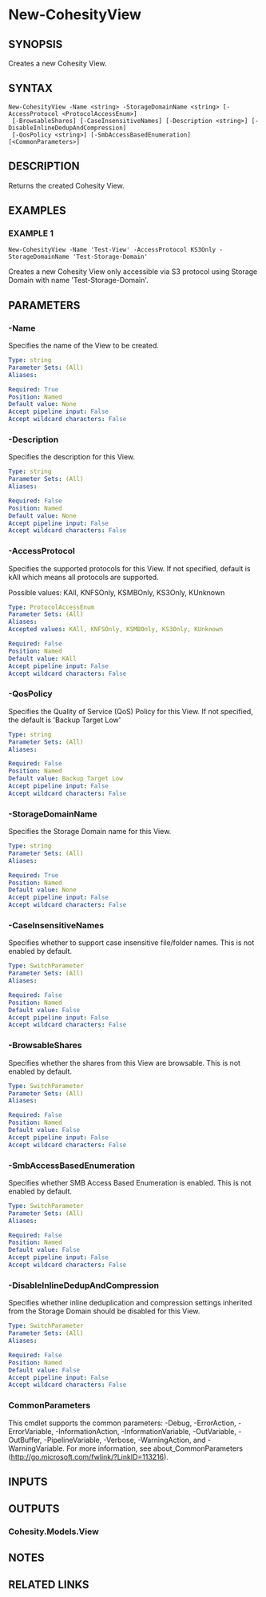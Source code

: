 # New-CohesityView

## SYNOPSIS
Creates a new Cohesity View.

## SYNTAX

```
New-CohesityView -Name <string> -StorageDomainName <string> [-AccessProtocol <ProtocolAccessEnum>]
 [-BrowsableShares] [-CaseInsensitiveNames] [-Description <string>] [-DisableInlineDedupAndCompression]
 [-QosPolicy <string>] [-SmbAccessBasedEnumeration] [<CommonParameters>]
```

## DESCRIPTION
Returns the created Cohesity View.

## EXAMPLES

### EXAMPLE 1
```
New-CohesityView -Name 'Test-View' -AccessProtocol KS3Only -StorageDomainName 'Test-Storage-Domain'
```

Creates a new Cohesity View only accessible via S3 protocol using Storage Domain with name 'Test-Storage-Domain'.

## PARAMETERS

### -Name
Specifies the name of the View to be created.

```yaml
Type: string
Parameter Sets: (All)
Aliases:

Required: True
Position: Named
Default value: None
Accept pipeline input: False
Accept wildcard characters: False
```

### -Description
Specifies the description for this View.

```yaml
Type: string
Parameter Sets: (All)
Aliases:

Required: False
Position: Named
Default value: None
Accept pipeline input: False
Accept wildcard characters: False
```

### -AccessProtocol
Specifies the supported protocols for this View.
If not specified, default is kAll which means all protocols are supported.

Possible values: KAll, KNFSOnly, KSMBOnly, KS3Only, KUnknown

```yaml
Type: ProtocolAccessEnum
Parameter Sets: (All)
Aliases:
Accepted values: KAll, KNFSOnly, KSMBOnly, KS3Only, KUnknown

Required: False
Position: Named
Default value: KAll
Accept pipeline input: False
Accept wildcard characters: False
```

### -QosPolicy
Specifies the Quality of Service (QoS) Policy for this View.
If not specified, the default is 'Backup Target Low'

```yaml
Type: string
Parameter Sets: (All)
Aliases:

Required: False
Position: Named
Default value: Backup Target Low
Accept pipeline input: False
Accept wildcard characters: False
```

### -StorageDomainName
Specifies the Storage Domain name for this View.

```yaml
Type: string
Parameter Sets: (All)
Aliases:

Required: True
Position: Named
Default value: None
Accept pipeline input: False
Accept wildcard characters: False
```

### -CaseInsensitiveNames
Specifies whether to support case insensitive file/folder names.
This is not enabled by default.

```yaml
Type: SwitchParameter
Parameter Sets: (All)
Aliases:

Required: False
Position: Named
Default value: False
Accept pipeline input: False
Accept wildcard characters: False
```

### -BrowsableShares
Specifies whether the shares from this View are browsable.
This is not enabled by default.

```yaml
Type: SwitchParameter
Parameter Sets: (All)
Aliases:

Required: False
Position: Named
Default value: False
Accept pipeline input: False
Accept wildcard characters: False
```

### -SmbAccessBasedEnumeration
Specifies whether SMB Access Based Enumeration is enabled.
This is not enabled by default.

```yaml
Type: SwitchParameter
Parameter Sets: (All)
Aliases:

Required: False
Position: Named
Default value: False
Accept pipeline input: False
Accept wildcard characters: False
```

### -DisableInlineDedupAndCompression
Specifies whether inline deduplication and compression settings inherited from the Storage Domain should be disabled for this View.

```yaml
Type: SwitchParameter
Parameter Sets: (All)
Aliases:

Required: False
Position: Named
Default value: False
Accept pipeline input: False
Accept wildcard characters: False
```

### CommonParameters
This cmdlet supports the common parameters: -Debug, -ErrorAction, -ErrorVariable, -InformationAction, -InformationVariable, -OutVariable, -OutBuffer, -PipelineVariable, -Verbose, -WarningAction, and -WarningVariable.
For more information, see about_CommonParameters (http://go.microsoft.com/fwlink/?LinkID=113216).

## INPUTS

## OUTPUTS

### Cohesity.Models.View
## NOTES

## RELATED LINKS

